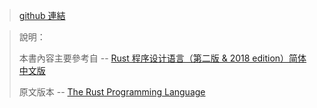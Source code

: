 > ​[github 連結](https://github.com/kevin823lin/sp108b/tree/master/FinalProject/md)​

> 說明：
> 
> 本書內容主要參考自 -- [Rust 程序设计语言（第二版 & 2018 edition）简体中文版](https://kaisery.gitbooks.io/trpl-zh-cn/)​
> 
> 原文版本 -- [The Rust Programming Language](https://doc.rust-lang.org/book/)​